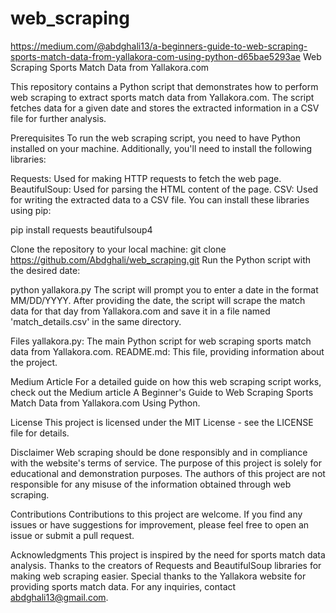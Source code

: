 # web_scraping
https://medium.com/@abdghali13/a-beginners-guide-to-web-scraping-sports-match-data-from-yallakora-com-using-python-d65bae5293ae
Web Scraping Sports Match Data from Yallakora.com

This repository contains a Python script that demonstrates how to perform web scraping to extract sports match data from Yallakora.com. The script fetches data for a given date and stores the extracted information in a CSV file for further analysis.

Prerequisites
To run the web scraping script, you need to have Python installed on your machine. Additionally, you'll need to install the following libraries:

Requests: Used for making HTTP requests to fetch the web page.
BeautifulSoup: Used for parsing the HTML content of the page.
CSV: Used for writing the extracted data to a CSV file.
You can install these libraries using pip:


pip install requests beautifulsoup4


Clone the repository to your local machine:
git clone https://github.com/Abdghali/web_scraping.git
Run the Python script with the desired date:


python yallakora.py
The script will prompt you to enter a date in the format MM/DD/YYYY. After providing the date, the script will scrape the match data for that day from Yallakora.com and save it in a file named 'match_details.csv' in the same directory.

Files
yallakora.py: The main Python script for web scraping sports match data from Yallakora.com.
README.md: This file, providing information about the project.

Medium Article
For a detailed guide on how this web scraping script works, check out the Medium article A Beginner's Guide to Web Scraping Sports Match Data from Yallakora.com Using Python.

License
This project is licensed under the MIT License - see the LICENSE file for details.

Disclaimer
Web scraping should be done responsibly and in compliance with the website's terms of service. The purpose of this project is solely for educational and demonstration purposes. The authors of this project are not responsible for any misuse of the information obtained through web scraping.

Contributions
Contributions to this project are welcome. If you find any issues or have suggestions for improvement, please feel free to open an issue or submit a pull request.

Acknowledgments
This project is inspired by the need for sports match data analysis.
Thanks to the creators of Requests and BeautifulSoup libraries for making web scraping easier.
Special thanks to the Yallakora website for providing sports match data.
For any inquiries, contact abdghali13@gmail.com.




